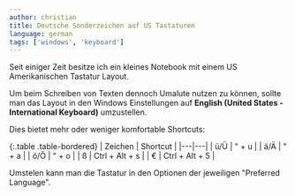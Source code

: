 ```yaml
---
author: christian
title: Deutsche Sonderzeichen auf US Tastaturen
language: german
tags: ['windows', 'keyboard']
---
```


Seit einiger Zeit besitze ich ein kleines Notebook mit einem
US Amerikanischen Tastatur Layout.

Um beim Schreiben von Texten dennoch Umalute nutzen zu können,
sollte man das Layout in den Windows Einstellungen auf
**English (United States - International Keyboard)** umzustellen.

Dies bietet mehr oder weniger komfortable Shortcuts:

{:.table .table-bordered}
| Zeichen | Shortcut |
|---|---|
| ü/Ü | " + u |
| ä/Ä | " + a |
| ö/Ö | " + o |
| ß | Ctrl + Alt + s |
| € | Ctrl + Alt + 5 |

Umstelen kann man die Tastatur in den Optionen der jeweiligen
"Preferred Language".

